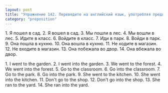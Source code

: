 ```yaml
---
layout: post
title: "Упражнение 142. Переведите на английский язык, употребляя предлоги to или into."
category: "preposition"
---
```

<section class="question">
1. Я пошел в сад. 2. Я вошел в сад. 3. Мы пошли в лес. 4. Мы вошли в лес. 5. Идите в класс. 6. Войдите в класс. 7. Иди в парк. 8. Войди в парк. 9. Она пошла в кухню. 10. Она вошла в кухню. 11. Не ходите в магазин. 12. Не входите в магазин. 13. Она побежала во двор. 14. Она вбежала во двор.<p></p>
</section>

<section class="answer">
1. I went to the garden. 2. I went into the garden. 3. We went to the forest. 4. We went into the forest. 5. Go to the classroom. 6. Go into the classroom. 7. Go to the park. 8. Go into the park. 9. She went to the kitchen. 10. She went into the kitchen. 11. Don't go to the shop. 12. Don't go into the shop. 13. She ran to the yard. 14. She ran into the yard.
</section>